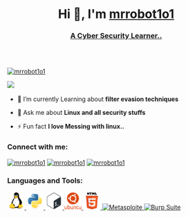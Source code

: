 <h1 align="center">Hi 👋, I'm <a href="https://twitter.com/mrrobot1o1" alt="mrrobot1o1">mrrobot1o1</h1>
<h3 align="center">A Cyber Security Learner..</h3>

<br/>
<br/>

<p align="left"> <a href="https://twitter.com/mrrobot1o1" target="__blank"><img src="https://img.shields.io/twitter/follow/mrrobot1o1?logo=twitter&style=for-the-badge" alt="mrrobot1o1" /></a> </p>
 
![](https://visitor-badge.glitch.me/badge?page_id=mrrobot1o1)

- 🌱 I’m currently Learning about **filter evasion  techniques**

- 💬 Ask me about **Linux and all security stuffs**

- ⚡ Fun fact **I love Messing with linux..**

<h3 align="left">Connect with me:</h3>
<p align="left">
<a href="https://twitter.com/mrrobot1o1" target="__blank"><img align="center" src="https://cdn.jsdelivr.net/npm/simple-icons@3.0.1/icons/twitter.svg" alt="mrrobot1o1" height="30" width="40" /></a>
<a href="https://linkedin.com/in/mrrobot1o1" target="__blank"><img align="center" src="https://cdn.jsdelivr.net/npm/simple-icons@3.0.1/icons/linkedin.svg" alt="mrrobot1o1" height="30" width="40" /></a>
<a href="https://www.hackerrank.com/mrrobot1o1" target="__blank"><img align="center" src="https://cdn.jsdelivr.net/npm/simple-icons@3.0.1/icons/hackerrank.svg" alt="mrrobot1o1" height="30" width="40" /></a>
</p>
<h3 align="left">Languages and Tools:</h3>
<!--Linux -->
<p align="left"> <a href="https://www.linux.org/" target="__blank"> <img src="https://raw.githubusercontent.com/devicons/devicon/master/icons/linux/linux-original.svg" alt="linux" width="40" height="40"/> </a>
<!--Python -->
<a href="https://pythonbasics.org" target="__blank"> <img src="https://raw.githubusercontent.com/devicons/devicon/master/icons/python/python-original.svg" alt="Python" width="40" height="40"/> </a>
<!--Bash -->
<a href="https://www.tutorialspoint.com/unix/index.htm" target="__blank"> <img src="https://raw.githubusercontent.com/devicons/devicon/master/icons/bash/bash-plain.svg" alt="bash scriprting" width="40" height="40"/>
<!--Ubuntu -->
</a><a href="https://ubuntu.com/" target="__blank"> <img src="https://raw.githubusercontent.com/devicons/devicon/master/icons/ubuntu/ubuntu-plain-wordmark.svg" alt="Ubuntu" width="40" height="40"/> </a>
<!--html -->
<a href="https://www.w3schools.com/html/" target="__blank"> <img src="https://raw.githubusercontent.com/devicons/devicon/master/icons/html5/html5-original-wordmark.svg" alt="Html" width="40" height="40"/> </a>
<!--Metasploit -->
<a href="https://www.metasploit.com/" target="__blank"> <img src="https://pbs.twimg.com/profile_images/580131056629735424/2ENTk2K2_400x400.png" alt="Metasploite" width="40" height="40"/> </a>
<!--Burp Suite -->
<a href="https://portswigger.net/" target="__blank"> <img src="https://user-images.githubusercontent.com/17954762/47567241-4b4f2080-d92e-11e8-830c-b5db21beab69.png" alt="Burp Suite" width="40" height="40"/> </a>
 </p>
